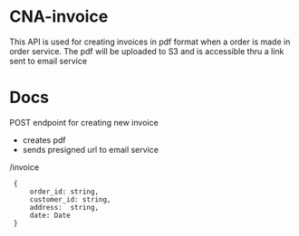 # CNA-invoice
This API is used for creating invoices in pdf format when a order is made in order service. The pdf will be uploaded to S3 and is accessible thru a link sent to email service

# Docs
POST endpoint for creating new invoice
 - creates pdf
 - sends presigned url to email service
 
 /invoice
 
```
 {
     order_id: string,
     customer_id: string,
     address:  string,
     date: Date
 }
```
